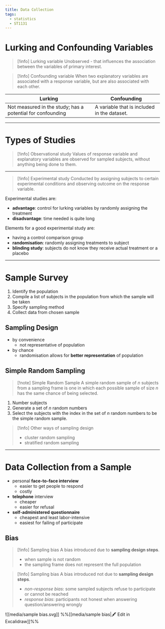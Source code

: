 ```yaml
---
title: Data Collection
tags:
  - statistics
  - ST1131
---
```

# Lurking and Confounding Variables

> [!info] Lurking variable
> Unobserved - that influences the association between the variables of primary interest.

> [!info] Confounding variable
> When two explanatory variables are associated with a response variable, but are also associated with each other.


| Lurking                                                    | Confounding                                 |
| ---------------------------------------------------------- | ------------------------------------------- |
| Not measured in the study; has a potential for confounding | A variable that is included in the dataset. |

---

# Types of Studies

> [!info] Observational study
> Values of response variable and explanatory variables are observed for sampled subjects, without anything being done to them.

---

> [!info] Experimental study
> Conducted by assigning subjects to certain experimental conditions and observing outcome on the response variable.

Experimental studies are:
- **advantage**: control for lurking variables by randomly assigning the treatment
- **disadvantage**: time needed is quite long

Elements for a good experimental study are:
- having a control comparison group
- **randomisation**: randomly assigning treatments to subject
- **blinding study**: subjects do not know they receive actual treatment or a placebo

---

# Sample Survey

1. Identify the population
2. Compile a list of subjects in the population from which the sample will be taken
3. Specify sampling method
4. Collect data from chosen sample

## Sampling Design

- by convenience
	- not representative of population
- by chance
	- randomisation allows for **better representation** of population

## Simple Random Sampling

> [!note] Simple Random Sample
> A simple random sample of $n$ subjects from a sampling frame is one in which each possible sample of size $n$ has the same chance of being selected.

1. Number subjects
2. Generate a set of $n$ random numbers
3. Select the subjects with the index in the set of $n$ random numbers to be the simple random sample.

> [!info] Other ways of sampling design
> - cluster random sampling
> - stratified random sampling

---

# Data Collection from a Sample

- personal **face-to-face interview**
	- easier to get people to respond
	- costly
- **telephone** interview
	- cheaper
	- easier for refusal
- **self-administered questionnaire**
	- cheapest and least labor-intensive
	- easiest for failing of participate

## Bias

> [!info] Sampling bias
> A bias introduced due to **sampling design steps**.
> - when sample is not random
> - the sampling frame does not represent the full population

> [!info] Sampling bias
> A bias introduced not due to **sampling design steps**.
> - *non-response bias*: some sampled subjects refuse to participate or cannot be reached
> - _response bias_: participants not honest when answering question/answering wrongly

![[media/sample bias.svg]]
%%[[media/sample bias|🖋 Edit in Excalidraw]]%%

